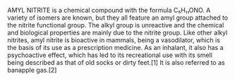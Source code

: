 AMYL NITRITE is a chemical compound with the formula C₅H₁₁ONO. A variety of isomers are known, but they all feature an amyl group attached to the nitrite functional group. The alkyl group is unreactive and the chemical and biological properties are mainly due to the nitrite group. Like other alkyl nitrites, amyl nitrite is bioactive in mammals, being a vasodilator, which is the basis of its use as a prescription medicine. As an inhalant, it also has a psychoactive effect, which has led to its recreational use with its smell being described as that of old socks or dirty feet.[1] It is also referred to as banapple gas.[2]
